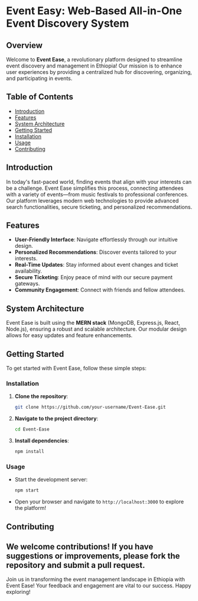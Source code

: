 # Event Easy: Web-Based All-in-One Event Discovery System

## Overview
Welcome to **Event Ease**, a revolutionary platform designed to streamline event discovery and management in Ethiopia! Our mission is to enhance user experiences by providing a centralized hub for discovering, organizing, and participating in events. 

## Table of Contents
- [Introduction](#introduction)
- [Features](#features)
- [System Architecture](#system-architecture)
- [Getting Started](#getting-started)
- [Installation](#installation)
- [Usage](#usage)
- [Contributing](#contributing)
  
## Introduction
In today's fast-paced world, finding events that align with your interests can be a challenge. Event Ease simplifies this process, connecting attendees with a variety of events—from music festivals to professional conferences. Our platform leverages modern web technologies to provide advanced search functionalities, secure ticketing, and personalized recommendations.

## Features
- **User-Friendly Interface**: Navigate effortlessly through our intuitive design.
- **Personalized Recommendations**: Discover events tailored to your interests.
- **Real-Time Updates**: Stay informed about event changes and ticket availability.
- **Secure Ticketing**: Enjoy peace of mind with our secure payment gateways.
- **Community Engagement**: Connect with friends and fellow attendees.

## System Architecture
Event Ease is built using the **MERN stack** (MongoDB, Express.js, React, Node.js), ensuring a robust and scalable architecture. Our modular design allows for easy updates and feature enhancements.

## Getting Started
To get started with Event Ease, follow these simple steps:

### Installation
1. **Clone the repository**:
   ```bash
   git clone https://github.com/your-username/Event-Ease.git
   ```
2. **Navigate to the project directory**:
   ```bash
   cd Event-Ease
   ```
3. **Install dependencies**:
   ```bash
   npm install
   ```

### Usage
- Start the development server:
  ```bash
  npm start
  ```
- Open your browser and navigate to `http://localhost:3000` to explore the platform!

## Contributing
We welcome contributions! If you have suggestions or improvements, please fork the repository and submit a pull request.
---

Join us in transforming the event management landscape in Ethiopia with Event Ease! Your feedback and engagement are vital to our success. Happy exploring!
